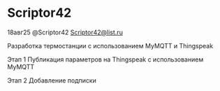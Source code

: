 # Scriptor42
 
  18авг25
 @Scriptor42
 Scriptor42@list.ru

Разработка термостанции с использованием MyMQTT и Thingspeak

Этап 1
Публикация параметров на Thingspeak с использованием MyMQTT


Этап 2
Добавление подписки

